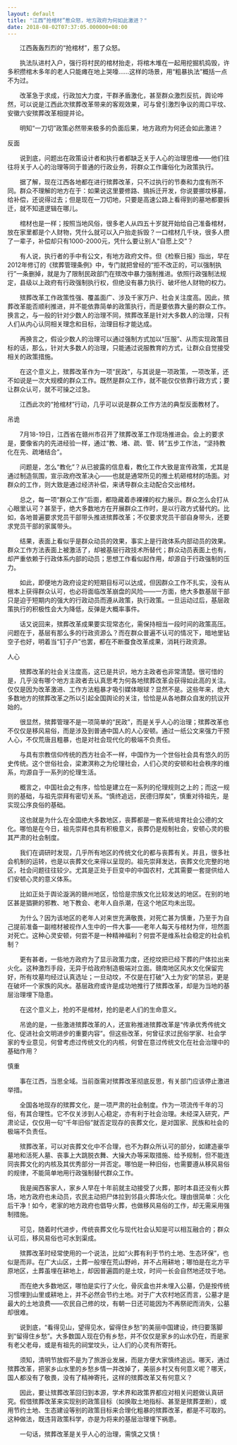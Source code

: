 ```yaml
---
layout: default
title: "江西“抢棺材”惹众怒，地方政府为何如此激进？"
date: 2018-08-02T07:37:05.000000+08:00
---
```


　　江西轰轰烈烈的“抢棺材”，惹了众怒。

　　执法队进村入户，强行将村民的棺材抬走，将棺木堆在一起用挖掘机捣毁，许多积攒棺木多年的老人只能瘫在地上哭嚎……这样的场景，用“粗暴执法”概括一点不为过。

　　改革急于求成，行政加大力度，干群矛盾激化，甚至群众激烈反抗，舆论哗然，可以说是江西此次殡葬改革带来的客观效果，可与曾引激烈争议的周口平坟、安徽六安殡葬改革相提并论。

　　明知“一刀切”政策必然带来极多的负面后果，地方政府为何还会如此激进？

反面

　　说到底，问题出在政策设计者和执行者都缺乏关于人心的治理思维——他们往往将关于人心的治理等同于普通的行政业务，将群众工作庸俗化为政策执行。

　　据了解，现在江西各地都在进行殡葬改革，只不过执行的节奏和力度有所不同。群众不理解的地方在于：如果说这里要修路、搞拆迁开发，你说要挪坟移墓，给补偿，还说得过去；但是现在一刀切地，只要是高速公路上看得到的墓地都要拆迁，就不知道逻辑在哪儿。

　　棺材也是一样；按照当地风俗，很多老人从四五十岁就开始给自己准备棺材，放在家里都是个人财物，凭什么就可以入户抬走拆毁？一口棺材几千块，很多人攒了一辈子，补偿却只有1000-2000元，凭什么要让别人“自愿上交”？

　　有人说，执行者的手中有公文，有地方政府文件。但《检察日报》指出，早在2012年修订的《殡葬管理条例》中，专门就把曾经的“拒不改正的，可以强制执行”一条删掉，就是为了限制民政部门在殡改中暴力强制推进。依照行政强制法规定，县级以上政府有行政强制执行权，但绝没有暴力执行、破坏他人财物的权力。

　　殡葬改革工作政策性强、覆盖面广、涉及千家万户、社会关注度高。因此，殡葬改革能否顺利推进，并不能依靠简单的政策执行，而是要依靠大量的群众工作。换言之，与一般的针对少数人的治理不同，殡葬改革是针对大多数人的治理，只有人们从内心认同相关理念和目标，治理目标才能达成。

　　再换言之，假设少数人的治理可以通过强制方式加以“压服”、从而实现政策目标的话，那么，针对大多数人的治理，只能通过说服教育的方式，让群众自觉接受相关的政策措施。

　　在这个意义上，殡葬改革作为一项“民政”，与其说是一项政策，一项改革，还不如说是一次大规模的群众工作。既然是群众工作，就不能仅仅依靠行政方式；要让群众认可，就不可操之过急。

　　江西此次的“抢棺材”行动，几乎可以说是群众工作方法的典型反面教材了。

吊诡

　　7月18-19日，江西省在赣州市召开了殡葬改革工作现场推进会。会上的要求是，要像省内的先进经验一样，通过“教、堵、疏、管、转”五步工作法，“坚持教化在先、疏堵结合”。

　　问题是，怎么“教化”？从已披露的信息看，教化工作大致是宣传政策，尤其是通过制造氛围，宣示政府改革决心——也就是通常所见的推土机砸棺材的场面。对群众的工作，则大致是通过经济补偿，来诱导群众主动配合交出棺材。

　　总之，每一项“群众工作”后面，都隐藏着赤裸裸的权力展示。群众怎么会打从心眼里认可？甚至于，绝大多数地方在开展群众工作时，是以行政方式替代的。比如，各地普遍要求党员干部带头推进殡葬改革；不仅要求党员干部自身带头，还要求党员干部的家属带头。

　　结果，表面上看似乎是群众动员的效果，事实上是行政体系内部动员的效果。群众工作方法表面上被激活了，却被基层行政技术所替代；群众动员表面上也有，却严重依赖于行政体系内部的动员；思想工作看似起作用，却源自于行政强制的压力。

　　如此，即便地方政府设定的短期目标可以达成，但因群众工作不扎实，没有从根本上获得群众认可，也必将面临改革崩盘的风险——一方面，绝大多数基层干部只是迫于短期内的强大的行政动员而遵从政策，执行政策。一旦运动过后，基层政策执行的积极性会大为降低，反弹是大概率事件。

　　话又说回来，殡葬改革成果要实现常态化，需保持相当一段时间的政策高压。问题在于，基层有那么多的行政资源么？而在群众普遍不认可的情况下，暗地里钻空子也好，明着当“钉子户”也罢，都在不断蚕食改革成果，消耗行政资源。

人心

　　殡葬改革的社会关注度高，这已是共识，地方主政者也非常清楚。很可惜的是，几乎没有哪个地方主政者去认真思考为何各地殡葬改革会获得如此高的关注。仅仅是因为改革激进、工作方法粗暴才吸引媒体眼球？显然不是。这些年来，绝大多数地方的殡葬改革之所以引起全国舆论的关注，恰恰是从各地群众自发的抗议开始的。

　　很显然，殡葬管理不是一项简单的“民政”，而是关乎人心的治理；殡葬改革也不仅仅是移风易俗，而是涉及到普通中国人的人心安顿。通过一纸公文来强力干预人心，不仅荒唐且粗暴，也是对社会现代化的极端不负责任。

　　与具有宗教信仰传统的西方社会不一样，中国作为一个世俗社会具有悠久的历史传统。这个世俗社会，梁漱溟称之为伦理社会，人们心灵的安顿和社会秩序的维系，均源自于一系列的伦理生活。

　　概言之，中国社会之有序，恰恰是建立在一系列的伦理规则之上的；而这一规则的基础，与祖先崇拜有密切关系。“慎终追远，民德归厚矣”，慎重对待祖先，是实现公序良俗的基础。

　　这也就是为什么在全国绝大多数地区，丧葬都是一套系统培育社会公德的文化。哪怕是在今日，祖先崇拜也具有积极意义，丧葬仍是规制社会，安顿心灵的极其严肃的社会制度。

　　我们在调研时发现，几乎所有地区的传统文化的都与丧葬有关。并且，很多社会机制的运转，也是以丧葬文化来得以呈现的。祖先崇拜发达，丧葬文化完整的地区，社会问题往往较少。尤其是正处于巨变中的中国农村，尤其需要一套提供给人们安顿心灵的意义体系。

　　比如正处于舆论漩涡的赣州地区，恰恰是宗族文化比较发达的地区。在别的地区甚是猖獗的邪教、地下教会、老年人自杀潮，在这个地区均未出现。

　　为什么？因为该地区的老年人对来世充满敬畏，对死亡甚为慎重，乃至于为自己提前准备一副棺材被视作人生中的一件大事——老年人每天与棺材为伴，坦然面对死亡。这种心灵安顿，何尝不是一种精神福利？何尝不是维系社会稳定的社会机制？

　　更有甚者，一些地方政府为了显示政策力度，还挖坟把已经下葬的尸体拉出来火化。这种激烈手段，无异于给政府制造极端对立面。赣南地区风水文化保留完好，所有坟墓均经过认真选址；一旦动坟，不仅是在打破“入土为安”的禁忌，更是在破坏一个家族的风水。基层政府或许是成功地推行了殡葬改革，却是为当地的基层治理埋下隐患。

　　在这个意义上，抢的不是棺材，抢的是老人们的生命意义。

　　吊诡的是，一些激进殡葬改革的人，还宣称推进殡葬改革是“传承优秀传统文化、促进社会文明进步的重要内容”。但这些改革，何曾征求过民俗学家、社会学家的专业意见，何曾考虑过传统文化的内核，何曾在意过传统文化在社会治理中的基础作用？

慎重

　　事在江西，当思全域。当前亟需对殡葬改革彻底反思，有关部门应该停止激进举措。

　　全国各地现存的殡葬文化，是一项严肃的社会制度。作为一项流传千年的习俗，有其合理性。它不仅关涉到人心稳定，亦有利于社会治理。未经深入研究，严肃论证，仅仅用一句“千年旧俗”就否定现存的丧葬文化，是对国家、民族和社会的极端不负责任。

　　殡葬改革，可以对丧葬文化中不合理，也不为群众所认可的部分，如建造豪华墓地和活死人墓、丧事上大跳脱衣舞、大操大办等采取措施、给予规制，但不能连同丧葬文化的内核及其优秀部分一并否定。哪怕是一种旧俗，也需要遵从移风易俗的规律，不能简单地用行政强制替代群众工作。

　　我是闽西客家人，家乡人早在十年前就主动接受了火葬，那时本县还没有火葬场，地方政府也未动员，农民主动把尸体拉到邻县火葬场火化。理由很简单：火化后干净！如今，老家的地方政府也倡导火葬，也做移风易俗的工作，却无需采用强制措施。

　　可见，随着时代进步，传统丧葬文化与现代社会认知是可以相互融合的；群众认可后，移风易俗也可水到渠成。

　　殡葬改革时经常使用的一个说法，比如“火葬有利于节约土地、生态环保”，也似是而非。在广大山区，土葬一般埋在荒山野岭，并不占用耕地；哪怕是在北方平原地区，土葬虽埋在耕地上，却因普遍圆的是土坟，时间一长会自然地还坟于地。

　　而在绝大多数地区，哪怕是实行了火化，骨灰盒也并未埋入公墓，仍是按传统习惯埋到山里或耕地上，并不必然会节约土地。对于广大农村地区而言，公墓才是最大的土地浪费——农民自己修的坟，有朝一日还可能因为不再祭祀而消失，公墓却很难。

　　说到底，“看得见山，望得见水，留得住乡愁”的美丽中国建设，终归要落脚到“留得住乡愁”。大多数国人现在仍有乡愁，并不仅仅是家乡的山水仍在，而是家有老父老母，或是有祖先的祠堂坟头，让人们的心灵有所寄托。

　　须知，清明节放假不是为了旅游业发展，而是方便大家慎终追远。哪天，通过殡葬改革，把家乡山水里的乡愁乡情一并改掉了，美丽乡村又有何意义呢？哪天，国人都没有了敬畏，没有了精神寄托，这样的殡葬改革又有何意义？

　　因此，要让殡葬改革回归到本源，学术界和政策界都应对相关问题做认真研究。假借殡葬改革来实现别的政策目标（如换取土地指标、甚至是殡葬垄断），或用节约土地、生态建设等别的政策目标来合理化粗暴的殡葬改革，都是不可取的。这种做法，既违背政策科学，亦是为将来的基层治理埋下祸患。

　　一句话，殡葬改革是关乎人心的治理，需慎之又慎！

